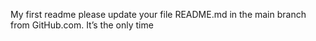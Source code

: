 My first readme
 please update your file README.md in the main branch from GitHub.com. It’s the only time 
